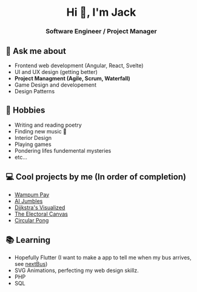 <h1 align="center">Hi 👋, I'm Jack</h1>
<h3 align="center">Software Engineer / Project Manager</h3>

## 💬 Ask me about
- Frontend web development (Angular, React, Svelte)
- UI and UX design (getting better)
- **Project Managment (Agile, Scrum, Waterfall)**
- Game Design and developement
- Design Patterns

## 📅 Hobbies
- Writing and reading poetry
- Finding new music 🎵 
- Interior Design
- Playing games
- Pondering lifes fundemental mysteries
- etc...

## 💻 Cool projects by me (In order of completion)
- [Wampum Pay](https://github.com/hellokugelblitz/WampumPay)
- [AI Jumbles](https://github.com/hellokugelblitz/AI_Jumbles)
- [Dijkstra's Visualized](https://github.com/hellokugelblitz/DijkstrasVisualized)
- [The Electoral Canvas](https://github.com/hellokugelblitz/ElectoralCanvas)
- [Circular Pong](https://github.com/hellokugelblitz/CircularPong)

## 📚 Learning
- Hopefully Flutter (I want to make a app to tell me when my bus arrives, see [nextBus](https://github.com/hellokugelblitz/nextBus)) 
- SVG Animations, perfecting my web design skillz.
- PHP
- SQL

